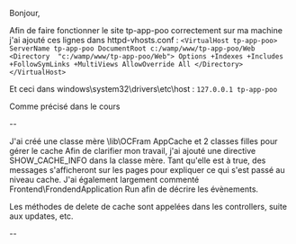 Bonjour,

Afin de faire fonctionner le site tp-app-poo correctement sur ma machine j'ai ajouté ces lignes dans httpd-vhosts.conf :
`<VirtualHost tp-app-poo>
    ServerName tp-app-poo
    DocumentRoot c:/wamp/www/tp-app-poo/Web
    <Directory  "c:/wamp/www/tp-app-poo/Web">
        Options +Indexes +Includes +FollowSymLinks +MultiViews
        AllowOverride All
    </Directory>
</VirtualHost>`

Et ceci dans windows\system32\drivers\etc\host :
`127.0.0.1 tp-app-poo`

Comme précisé dans le cours

--

J'ai créé une classe mère \lib\OCFram AppCache et 2 classes filles pour gérer le cache
Afin de clarifier mon travail, j'ai ajouté une directive SHOW_CACHE_INFO dans la classe mère.
Tant qu'elle est à true, des messages s'afficheront sur les pages pour expliquer ce qui s'est passé au niveau cache.
J'ai également largement commenté Frontend\FrondendApplication Run afin de décrire les évènements.

Les méthodes de delete de cache sont appelées dans les controllers, suite aux updates, etc.

--

